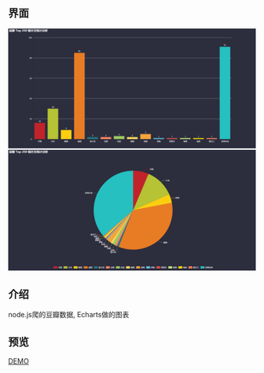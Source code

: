 ## 界面
![瀑布流界面](https://raw.githubusercontent.com/Q-DRAGON/douban/master/UI-sreenshot/douban%E7%88%AC%E8%99%AB%E5%8F%AF%E8%A7%86%E5%8C%96%E6%88%AA%E5%9B%BE1.PNG)
![瀑布流界面](https://raw.githubusercontent.com/Q-DRAGON/douban/master/UI-sreenshot/douban%E7%88%AC%E8%99%AB%E5%8F%AF%E8%A7%86%E5%8C%96%E6%88%AA%E5%9B%BE2.PNG)
## 介绍
node.js爬的豆瓣数据, Echarts做的图表
## 预览
[DEMO](http://hugohua.gitee.io/waterfall)
